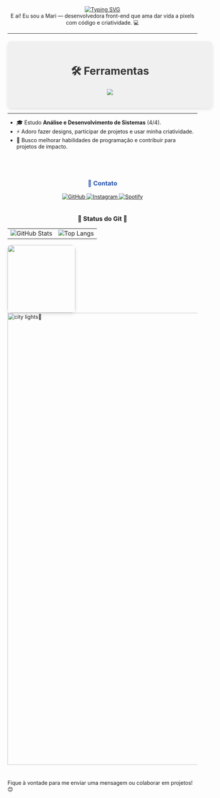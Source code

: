

<div align="center">
  <a href="https://git.io/typing-svg">
    <img src="https://readme-typing-svg.demolab.com?font=Fira+Code&weight=500&size=22&pause=1000&color=EEEEEE&center=true&vCenter=true&random=false&width=524&lines=%E2%8A%B9+Seja+bem+vindo+(a)!+%CB%99%E1%B5%95%CB%99+%E2%8A%B9+" alt="Typing SVG">
  </a>
</div>

<div align="center">
  E aí! Eu sou a Mari — desenvolvedora front-end que ama dar vida a pixels com código e criatividade. 💻
</div>

---

<div align="center" style="background-color: #f0f0f0; padding: 20px; border-radius: 10px; box-shadow: 0 4px 8px rgba(0,0,0,0.1); margin-top: 20px; max-width: 600px; width: 100%;">
  <h2 style="color: #333; font-size: 28px; margin-bottom: 20px;">🛠 Ferramentas </h2>  
  <p align="center">
    <a href="https://skillicons.dev">
      <img src="https://skillicons.dev/icons?i=html,css,java,mysql,postgres,vscode,figma,javascript,arduino,react,tailwind,bootstrap&theme=light" />
    </a>
  </p>
</div>

---

- 🎓 Estudo **Análise e Desenvolvimento de Sistemas** (4/4).    
- ⚡ Adoro fazer designs, participar de projetos e usar minha criatividade.  
- 🎯 Busco melhorar habilidades de programação e contribuir para projetos de impacto.

#

  <br>


<div align="center">
  <h3 style="color:#2650A6;">🌙 Contato</h3> 
  <a href="https://github.com/maribrbsv" target="_blank">
    <img src="https://img.shields.io/badge/GitHub-2650A6?style=for-the-badge&logo=github&logoColor=F0F6FF" alt="GitHub">
  </a>
  <a href="https://instagram.com/mariana.borba.s" target="_blank">
    <img src="https://img.shields.io/badge/Instagram-3A8DFF?style=for-the-badge&logo=instagram&logoColor=F0F6FF" alt="Instagram">
  </a>
  <a href="https://open.spotify.com/user/5wssiyz9r0g7zvqpqavz1p9je?si=36f5ee1fddcf42cb" target="_blank">
    <img src="https://img.shields.io/badge/Spotify-8EC5FC?style=for-the-badge&logo=spotify&logoColor=F0F6FF" alt="Spotify">
  </a>
</div>

<br>

<div align="center">
 <h3 align="center"> 💙 Status do Git 💙 </h3>
 <table>
    <tr>
      <td>
        <img src="https://github-readme-stats.vercel.app/api?username=maribrbsv&show_icons=true&count_private=true&hide=issues&bg_color=0D2233&title_color=8EC5FC&text_color=F0F6FF&icon_color=3A8DFF&border_color=8EC5FC" alt="GitHub Stats" />
      </td>
      <td>
        <img src="https://github-readme-stats.vercel.app/api/top-langs/?username=maribrbsv&layout=compact&hide=html,scss,less&count_private=true&bg_color=0D2233&title_color=8EC5FC&text_color=F0F6FF&icon_color=3A8DFF&border_color=8EC5FC" alt="Top Langs" />
      </td>
    </tr>
  </table>
</div>


<div> 
    <img height="180px" src="study.gif" style="border-radius: 10px; box-shadow: 0 4px 8px rgba(0,0,0,0.1);">
</div>

<img src="https://i.pinimg.com/originals/dc/d1/fb/dcd1fb0f995baa4d2a4a9be54a590856.gif" alt="city lights🌙" style="width: 1200px;"/>

#

Fique à vontade para me enviar uma mensagem ou colaborar em projetos! 😊
